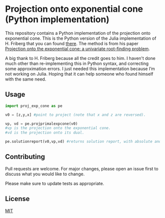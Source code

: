 # Projection onto exponential cone (Python implementation)

This repository contains a Python implementation of the projection onto exponential cone. This is the Python version of the Julia implementation of H. Friberg that you can found [there](https://github.com/HFriberg/projection). The method is from his paper [Projection onto the exponential cone:
a univariate root-finding problem](https://docs.mosek.com/whitepapers/expcone-proj.pdf).

A big thank to H. Friberg because all the credit goes to him. I haven't done much other than re-implementing this in Python syntax, and correcting some approximation errors. I just needed this implementation because I’m not working on Julia. Hoping that it can help someone who found himself with the same need.

## Usage

```python
import proj_exp_cone as pe

v0 = [z,y,x] #point to project (note that x and z are reversed).

vp, vd = pe.projprimalexpcone(v0)
#vp is the projection onto the exponential cone.
#vd is the projection onto its dual.

pe.solutionreport(v0,vp,vd) #returns solution report, with absolute and relative error.
```

## Contributing

Pull requests are welcome. For major changes, please open an issue first
to discuss what you would like to change.

Please make sure to update tests as appropriate.

## License

[MIT](https://choosealicense.com/licenses/mit/)
